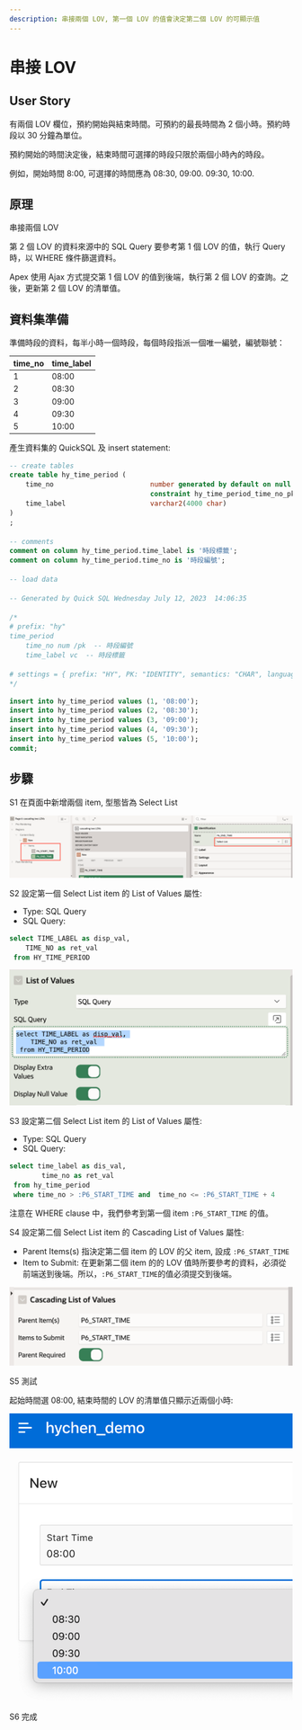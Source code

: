 ```yaml
---
description: 串接兩個 LOV, 第一個 LOV 的值會決定第二個 LOV 的可顯示值
---
```


# 串接 LOV

## User Story

有兩個 LOV 欄位，預約開始與結束時間。可預約的最長時間為 2 個小時。預約時段以 30 分鐘為單位。

預約開始的時間決定後，結束時間可選擇的時段只限於兩個小時內的時段。

例如，開始時間 8:00, 可選擇的時間應為 08:30, 09:00. 09:30, 10:00.&#x20;

## 原理

串接兩個 LOV&#x20;

第 2 個 LOV 的資料來源中的 SQL Query 要參考第 1 個 LOV 的值，執行 Query 時，以 WHERE 條件篩選資料。

Apex 使用 Ajax 方式提交第 1 個 LOV 的值到後端，執行第 2 個 LOV 的查詢。之後，更新第 2 個 LOV 的清單值。

## 資料集準備

準備時段的資料，每半小時一個時段，每個時段指派一個唯一編號，編號聯號：

| time\_no | time\_label |
| -------- | ----------- |
| 1        | 08:00       |
| 2        | 08:30       |
| 3        | 09:00       |
| 4        | 09:30       |
| 5        | 10:00       |

產生資料集的 QuickSQL 及 insert statement:

```sql
-- create tables
create table hy_time_period (
    time_no                        number generated by default on null as identity 
                                   constraint hy_time_period_time_no_pk primary key,
    time_label                     varchar2(4000 char)
)
;

-- comments
comment on column hy_time_period.time_label is '時段標籤';
comment on column hy_time_period.time_no is '時段編號';

-- load data
 
-- Generated by Quick SQL Wednesday July 12, 2023  14:06:35
 
/*
# prefix: "hy"
time_period
    time_no num /pk  -- 時段編號
    time_label vc  -- 時段標籤

# settings = { prefix: "HY", PK: "IDENTITY", semantics: "CHAR", language: "EN", APEX: true }
*/
```

```sql
insert into hy_time_period values (1, '08:00');
insert into hy_time_period values (2, '08:30');
insert into hy_time_period values (3, '09:00');
insert into hy_time_period values (4, '09:30');
insert into hy_time_period values (5, '10:00');
commit;
```

## 步驟

S1 在頁面中新增兩個 item, 型態皆為 Select List&#x20;

![](<../.gitbook/assets/image (1).png>)

S2 設定第一個 Select List item 的 List of Values 屬性:

* Type: SQL Query
* SQL Query:

```sql
select TIME_LABEL as disp_val,
    TIME_NO as ret_val 
 from HY_TIME_PERIOD
```

![](<../.gitbook/assets/image (16).png>)

S3 設定第二個 Select List item 的 List of Values 屬性:

* Type: SQL Query
* SQL Query:

```sql
select time_label as dis_val, 
        time_no as ret_val
 from hy_time_period 
 where time_no > :P6_START_TIME and  time_no <= :P6_START_TIME + 4
```

注意在 WHERE clause 中，我們參考到第一個 item `:P6_START_TIME` 的值。

S4  設定第二個 Select List item 的 Cascading List of Values 屬性:

* Parent Items(s) 指決定第二個 item 的 LOV 的父 item, 設成  `:P6_START_TIME`
* Item to Submit: 在更新第二個 item 的的 LOV 值時所要參考的資料，必須從前端送到後端。所以，`:P6_START_TIME`的值必須提交到後端。

![](<../.gitbook/assets/image (17).png>)

S5 測試

起始時間選 08:00, 結束時間的 LOV 的清單值只顯示近兩個小時:

![](<../.gitbook/assets/image (10).png>)

S6 完成

